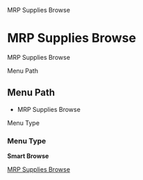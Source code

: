 
MRP Supplies Browse
# MRP Supplies Browse


MRP Supplies Browse

Menu Path
## Menu Path



- MRP Supplies Browse

Menu Type
### Menu Type

**Smart Browse**


[MRP Supplies Browse](../../functional-guide/smart-browse/smart-browse-mrp-supplies-browse.md)